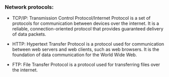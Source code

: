 
### Network protocols:

-   TCP/IP: Transmission Control Protocol/Internet Protocol is a set of protocols for communication between devices over the internet. It is a reliable, connection-oriented protocol that provides guaranteed delivery of data packets. 

-   HTTP: Hypertext Transfer Protocol is a protocol used for communication between web servers and web clients, such as web browsers. It is the foundation of data communication for the World Wide Web. 

-   FTP: File Transfer Protocol is a protocol used for transferring files over the internet. 

